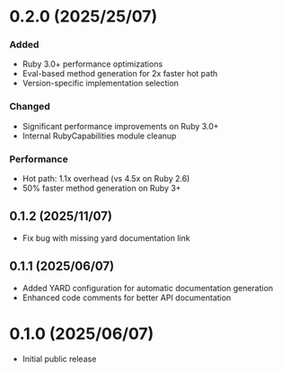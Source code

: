 # 0.2.0 (2025/25/07)

### Added
- Ruby 3.0+ performance optimizations
- Eval-based method generation for 2x faster hot path
- Version-specific implementation selection

### Changed  
- Significant performance improvements on Ruby 3.0+
- Internal RubyCapabilities module cleanup

### Performance
- Hot path: 1.1x overhead (vs 4.5x on Ruby 2.6)
- 50% faster method generation on Ruby 3+

## 0.1.2 (2025/11/07)

* Fix bug with missing yard documentation link

## 0.1.1 (2025/06/07)

* Added YARD configuration for automatic documentation generation
* Enhanced code comments for better API documentation

# 0.1.0 (2025/06/07)

* Initial public release
